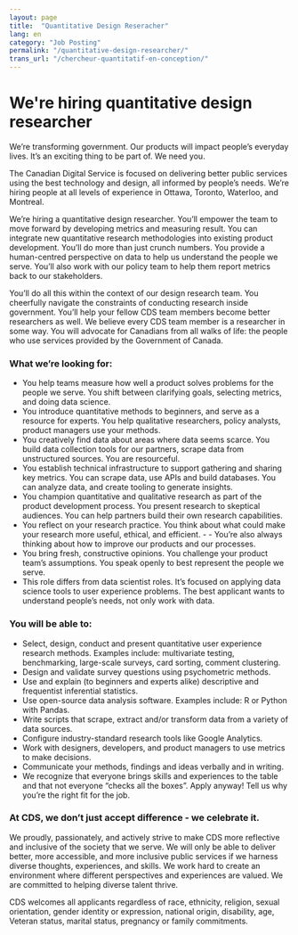 ```yaml
---
layout: page
title:  "Quantitative Design Reseracher"
lang: en
category: "Job Posting"
permalink: "/quantitative-design-researcher/"
trans_url: "/chercheur-quantitatif-en-conception/"
---
```


# We're hiring quantitative design researcher
We’re transforming government. Our products will impact people’s everyday lives. It’s an exciting thing to be part of. We need you.

The Canadian Digital Service is focused on delivering better public services using the best technology and design, all informed by people’s needs. We’re hiring people at all levels of experience in Ottawa, Toronto, Waterloo, and Montreal.

We’re hiring a quantitative design researcher. You’ll empower the team to move forward by developing metrics and measuring result. You can integrate new quantitative research methodologies into existing product development. You’ll do more than just crunch numbers. You provide a human-centred perspective on data to help us understand the people we serve. You’ll also work with our policy team to help them report metrics back to our stakeholders.

You’ll do all this within the context of our design research team. You cheerfully navigate the constraints of conducting research inside government. You’ll help your fellow CDS team members become better researchers as well. We believe every CDS team member is a researcher in some way. You will advocate for Canadians from all walks of life: the people who use services provided by the Government of Canada.

### What we’re looking for:
- You help teams measure how well a product solves problems for the people we serve. You shift between clarifying goals, selecting metrics, and doing data science.
- You introduce quantitative methods to beginners, and serve as a resource for experts. You help qualitative researchers, policy analysts, product managers use your methods.
- You creatively find data about areas where data seems scarce. You build data collection tools for our partners, scrape data from unstructured sources. You are resourceful.
- You establish technical infrastructure to support gathering and sharing key metrics. You can scrape data, use APIs and build databases. You can analyze data, and create tooling to generate insights.
- You champion quantitative and qualitative research as part of the product development process. You present research to skeptical audiences. You can help partners build their own research capabilities.
- You reflect on your research practice. You think about what could make your research more useful, ethical, and efficient. -  - You’re also always thinking about how to improve our products and our processes.
- You bring fresh, constructive opinions. You challenge your product team’s assumptions. You speak openly to best represent the people we serve.
- This role differs from data scientist roles. It’s focused on applying data science tools to user experience problems. The best applicant wants to understand people’s needs, not only work with data.

### You will be able to:
- Select, design, conduct and present quantitative user experience research methods. Examples include: multivariate testing, benchmarking, large-scale surveys, card sorting, comment clustering.
- Design and validate survey questions using psychometric methods.
- Use and explain (to beginners and experts alike) descriptive and frequentist inferential statistics.
- Use open-source data analysis software. Examples include: R or Python with Pandas.
- Write scripts that scrape, extract and/or transform data from a variety of data sources.
- Configure industry-standard research tools like Google Analytics.
- Work with designers, developers, and product managers to use metrics to make decisions.
- Communicate your methods, findings and ideas verbally and in writing.
- We recognize that everyone brings skills and experiences to the table and that not everyone “checks all the boxes”. Apply anyway! Tell us why you’re the right fit for the job.

### At CDS, we don’t just accept difference - we celebrate it.
We proudly, passionately, and actively strive to make CDS more reflective and inclusive of the society that we serve. We will only be able to deliver better, more accessible, and more inclusive public services if we harness diverse thoughts, experiences, and skills. We work hard to create an environment where different perspectives and experiences are valued. We are committed to helping diverse talent thrive.

CDS welcomes all applicants regardless of race, ethnicity, religion, sexual orientation, gender identity or expression, national origin, disability, age, Veteran status, marital status, pregnancy or family commitments.
